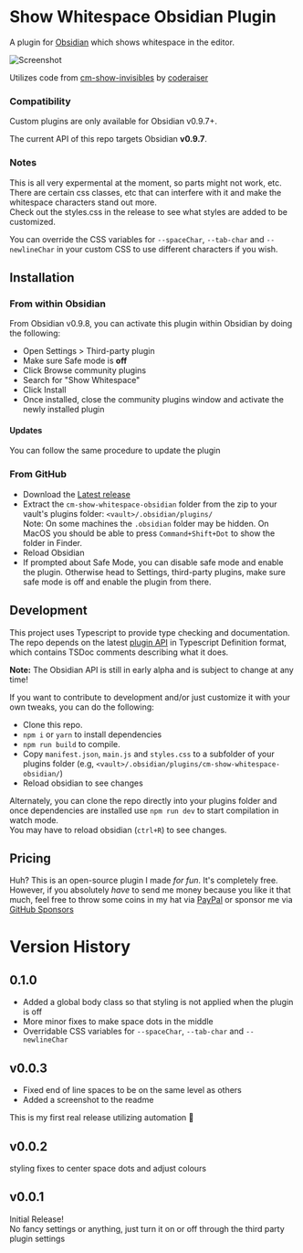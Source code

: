# Show Whitespace Obsidian Plugin
A plugin for [Obsidian](https://obsidian.md) which shows whitespace in the editor.

![Screenshot](https://github.com/deathau/cm-show-whitespace-obsidian/raw/main/screenshot.png)

Utilizes code from [cm-show-invisibles](https://github.com/coderaiser/cm-show-invisibles)
by [coderaiser](https://github.com/coderaiser)

### Compatibility

Custom plugins are only available for Obsidian v0.9.7+.

The current API of this repo targets Obsidian **v0.9.7**. 

### Notes
This is all very expermental at the moment, so parts might not work, etc.  
There are certain css classes, etc that can interfere with it and make the whitespace characters stand out more.  
Check out the styles.css in the release to see what styles are added to be customized.

You can override the CSS variables for `--spaceChar`, `--tab-char` and `--newlineChar` in your custom CSS to use different characters if you wish.

## Installation

### From within Obsidian
From Obsidian v0.9.8, you can activate this plugin within Obsidian by doing the following:
- Open Settings > Third-party plugin
- Make sure Safe mode is **off**
- Click Browse community plugins
- Search for "Show Whitespace"
- Click Install
- Once installed, close the community plugins window and activate the newly installed plugin
#### Updates
You can follow the same procedure to update the plugin

### From GitHub
- Download the [Latest release](https://github.com/deathau/cm-show-whitespace-obsidian/releases/latest)
- Extract the `cm-show-whitespace-obsidian` folder from the zip to your vault's plugins folder: `<vault>/.obsidian/plugins/`  
Note: On some machines the `.obsidian` folder may be hidden. On MacOS you should be able to press `Command+Shift+Dot` to show the folder in Finder.
- Reload Obsidian
- If prompted about Safe Mode, you can disable safe mode and enable the plugin.
Otherwise head to Settings, third-party plugins, make sure safe mode is off and
enable the plugin from there.

## Development

This project uses Typescript to provide type checking and documentation.  
The repo depends on the latest [plugin API](https://github.com/obsidianmd/obsidian-api) in Typescript Definition format, which contains TSDoc comments describing what it does.

**Note:** The Obsidian API is still in early alpha and is subject to change at any time!

If you want to contribute to development and/or just customize it with your own
tweaks, you can do the following:
- Clone this repo.
- `npm i` or `yarn` to install dependencies
- `npm run build` to compile.
- Copy `manifest.json`, `main.js` and `styles.css` to a subfolder of your plugins
folder (e.g, `<vault>/.obsidian/plugins/cm-show-whitespace-obsidian/`)
- Reload obsidian to see changes

Alternately, you can clone the repo directly into your plugins folder and once
dependencies are installed use `npm run dev` to start compilation in watch mode.  
You may have to reload obsidian (`ctrl+R`) to see changes.

## Pricing
Huh? This is an open-source plugin I made *for fun*. It's completely free.
However, if you absolutely *have* to send me money because you like it that
much, feel free to throw some coins in my hat via
[PayPal](https://paypal.me/deathau) or sponsor me via
[GitHub Sponsors](https://github.com/sponsors/deathau)

# Version History
## 0.1.0
- Added a global body class so that styling is not applied when the plugin is off
- More minor fixes to make space dots in the middle
- Overridable CSS variables for `--spaceChar`, `--tab-char` and `--newlineChar`

## v0.0.3
- Fixed end of line spaces to be on the same level as others
- Added a screenshot to the readme

This is my first real release utilizing automation 🤞

## v0.0.2
styling fixes to center space dots and adjust colours

## v0.0.1
Initial Release!  
No fancy settings or anything, just turn it on or off through the third party plugin settings
